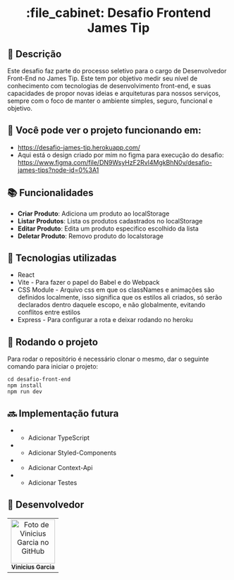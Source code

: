<h1 align="center">:file_cabinet: Desafio Frontend James Tip</h1>

## :memo: Descrição
Este desafio faz parte do processo seletivo para o cargo de Desenvolvedor Front-End no James Tip. Este tem por objetivo medir seu nível de conhecimento com tecnologias de desenvolvimento front-end, e suas capacidades de propor novas ideias e arquiteturas para nossos serviços, sempre com o foco de manter o ambiente simples, seguro, funcional e objetivo.
## 👺 Você pode ver o projeto funcionando em:
* https://desafio-james-tip.herokuapp.com/
* Aqui está o design criado por mim no figma para execução do desafio: https://www.figma.com/file/DN9WsyHzF2Rvl4MgkBhN0v/desafio-james-tips?node-id=0%3A1

## :books: Funcionalidades
* <b>Criar Produto</b>: Adiciona um produto ao localStorage
*  <b>Listar Produtos</b>: Lista os produtos cadastrados no localStorage
*   <b>Editar Produto</b>: Edita um produto especifico escolhido da lista
*    <b>Deletar Produto</b>: Removo produto do localstorage

## :wrench: Tecnologias utilizadas
* React
* Vite - Para fazer o papel do Babel e do Webpack
* CSS Module - Arquivo css em que os classNames e animações são definidos localmente, isso significa que os estilos ali criados, só serão declarados dentro daquele escopo, e não globalmente, evitando conflitos entre estilos
* Express - Para configurar a rota e deixar rodando no heroku

## :rocket: Rodando o projeto
Para rodar o repositório é necessário clonar o mesmo, dar o seguinte comando para iniciar o projeto:
```
cd desafio-front-end
npm install
npm run dev
```

## :soon: Implementação futura
* - Adicionar TypeScript
* - Adicionar Styled-Components
* - Adicionar Context-Api
* - Adicionar Testes

## :handshake: Desenvolvedor
<table>
  <tr>
    <td align="center">
      <a href="http://github.com/Vinicius-Garcia">
        <img src="https://avatars.githubusercontent.com/u/34985672?v=4" width="100px;" alt="Foto de Vinicius Garcia no GitHub"/><br>
        <sub>
          <b>Vinicius Garcia</b>
        </sub>
      </a>
    </td>
  </tr>
</table>

